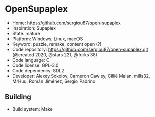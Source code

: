 # OpenSupaplex

- Home: https://github.com/sergiou87/open-supaplex
- Inspiration: Supaplex
- State: mature
- Platform: Windows, Linux, macOS
- Keyword: puzzle, remake, content open (?)
- Code repository: https://github.com/sergiou87/open-supaplex.git (@created 2020, @stars 221, @forks 38)
- Code language: C
- Code license: GPL-3.0
- Code dependency: SDL2
- Developer: Alexey Sokolov, Cameron Cawley, Cillié Malan, mills32, MrHuu, Román Jiménez, Sergio Padrino

## Building

- Build system: Make
